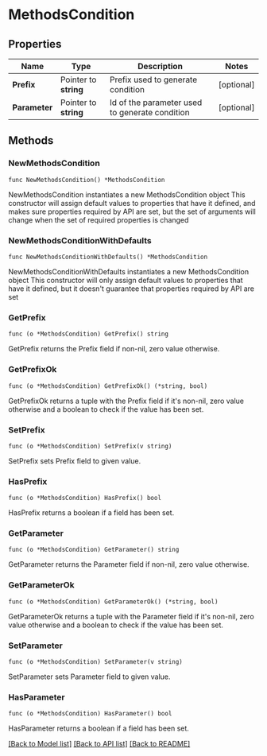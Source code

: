 # MethodsCondition

## Properties

Name | Type | Description | Notes
------------ | ------------- | ------------- | -------------
**Prefix** | Pointer to **string** | Prefix used to generate condition | [optional] 
**Parameter** | Pointer to **string** | Id of the parameter used to generate condition | [optional] 

## Methods

### NewMethodsCondition

`func NewMethodsCondition() *MethodsCondition`

NewMethodsCondition instantiates a new MethodsCondition object
This constructor will assign default values to properties that have it defined,
and makes sure properties required by API are set, but the set of arguments
will change when the set of required properties is changed

### NewMethodsConditionWithDefaults

`func NewMethodsConditionWithDefaults() *MethodsCondition`

NewMethodsConditionWithDefaults instantiates a new MethodsCondition object
This constructor will only assign default values to properties that have it defined,
but it doesn't guarantee that properties required by API are set

### GetPrefix

`func (o *MethodsCondition) GetPrefix() string`

GetPrefix returns the Prefix field if non-nil, zero value otherwise.

### GetPrefixOk

`func (o *MethodsCondition) GetPrefixOk() (*string, bool)`

GetPrefixOk returns a tuple with the Prefix field if it's non-nil, zero value otherwise
and a boolean to check if the value has been set.

### SetPrefix

`func (o *MethodsCondition) SetPrefix(v string)`

SetPrefix sets Prefix field to given value.

### HasPrefix

`func (o *MethodsCondition) HasPrefix() bool`

HasPrefix returns a boolean if a field has been set.

### GetParameter

`func (o *MethodsCondition) GetParameter() string`

GetParameter returns the Parameter field if non-nil, zero value otherwise.

### GetParameterOk

`func (o *MethodsCondition) GetParameterOk() (*string, bool)`

GetParameterOk returns a tuple with the Parameter field if it's non-nil, zero value otherwise
and a boolean to check if the value has been set.

### SetParameter

`func (o *MethodsCondition) SetParameter(v string)`

SetParameter sets Parameter field to given value.

### HasParameter

`func (o *MethodsCondition) HasParameter() bool`

HasParameter returns a boolean if a field has been set.


[[Back to Model list]](../README.md#documentation-for-models) [[Back to API list]](../README.md#documentation-for-api-endpoints) [[Back to README]](../README.md)


